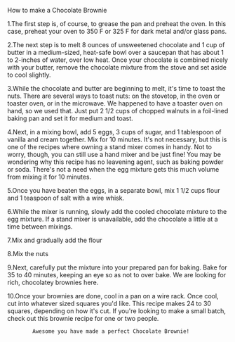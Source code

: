 How to make a Chocolate Brownie

1.The first step is, of course, to grease the pan and preheat the oven. In this case, preheat your oven to 350 F or 325 F for dark metal and/or glass pans.

2.The next step is to melt 8 ounces of unsweetened chocolate and 1 cup of butter in a medium-sized, heat-safe bowl over a saucepan that has about 1 to 2-inches of water, over low heat.
Once your chocolate is combined nicely with your butter, remove the chocolate mixture from the stove and set aside to cool slightly.

3.While the chocolate and butter are beginning to melt, it's time to toast the nuts. There are several ways to toast nuts: on the stovetop, in the oven or toaster oven, or in the microwave. We happened to have a toaster oven on hand, so we used that. Just put 2 1/2 cups of chopped walnuts in a foil-lined baking pan and set it for medium and toast.

4.Next, in a mixing bowl, add 5 eggs, 3 cups of sugar, and 1 tablespoon of vanilla and cream together. Mix for 10 minutes.
It's not necessary, but this is one of the recipes where owning a stand mixer comes in handy. Not to worry, though, you can still use a hand mixer and be just fine!
You may be wondering why this recipe has no leavening agent, such as baking powder or soda. There's not a need when the egg mixture gets this much volume from mixing it for 10 minutes.


5.Once you have beaten the eggs, in a separate bowl, mix 1 1/2 cups flour and 1 teaspoon of salt with a wire whisk.

6.While the mixer is running, slowly add the cooled chocolate mixture to the egg mixture. If a stand mixer is unavailable, add the chocolate a little at a time between mixings.

7.Mix and gradually add the flour

8.Mix the nuts

9.Next, carefully put the mixture into your prepared pan for baking. Bake for 35 to 40 minutes, keeping an eye so as not to over bake. We are looking for rich, chocolatey brownies here.

10.Once your brownies are done, cool in a pan on a wire rack. Once cool, cut into whatever sized squares you'd like.
This recipe makes 24 to 30 squares, depending on how it's cut. If you're looking to make a small batch, check out this brownie recipe for one or two people. 

            Awesome you have made a perfect Chocolate Brownie!





